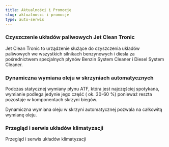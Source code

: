 ```yaml
---
title: Aktualności i Promocje
slug: aktualnosci-i-promocje
type: auto-serwis
---
```


### Czyszczenie układów paliwowych Jet Clean Tronic

Jet Clean Tronic to urządzenie służące do czyszczenia układów paliwowych we wszystkich silnikach benzynowych i diesla za pośrednictwem specjalnych płynów Benzin System Cleaner i Diesel System Cleaner.

### Dynamiczna wymiana oleju w skrzyniach automatycznych

Podczas statycznej wymiany płynu ATF, która jest najczęściej spotykana, wymianie podlega jedynie jego część ( ok. 30-60 %) ponieważ reszta pozostaje w komponentach skrzyni biegów.

Dynamiczna wymiana oleju w skrzyni automatycznej pozwala na całkowitą wymianę oleju.

### Przegląd i serwis układów klimatyzacji

Przegląd i serwis układów klimatyzacji

